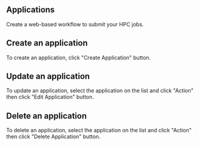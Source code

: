 ## Applications

Create a web-based workflow to submit your HPC jobs.

## Create an application

To create an application, click "Create Application" button.

## Update an application

To update an application, select the application on the list and click "Action" then click "Edit Application" button.

## Delete an application

To delete an application, select the application on the list and click "Action" then click "Delete Application" button.




